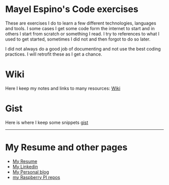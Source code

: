 # Mayel Espino's Code exercises

These are exercises I do to learn a few different technologies, languages and tools. I some cases I get some code form the internet to start and in others I start from scratch or something I read. I try to references to what I used to get started, sometimes I did not and then forgot to do so later. 

I did not always do a good job of documenting and not use the best coding practices. I will retrofit these as I get a chance.

# Wiki

Here I keep my notes and links to many resources: [Wiki](https://github.com/mayelespino/code/wiki)

# Gist
Here is where I keep some snippets [gist](https://gist.github.com/mayelespino)

----

# My Resume and other pages

- [My Resume](http://mayelespino.github.io)
- [My Linkedin]()
- [My Personal blog]()
- [my Raspberry PI repos](https://github.com/mayelespino/raspberry-pi)

